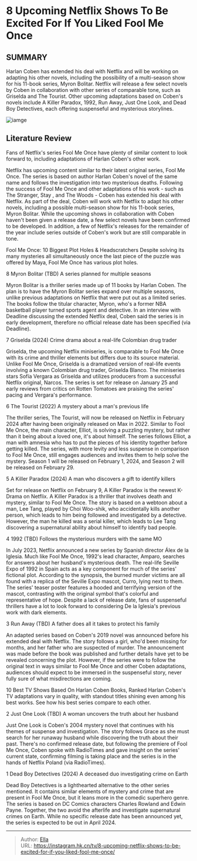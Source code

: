 # 8 Upcoming Netflix Shows To Be Excited For If You Liked Fool Me Once


## SUMMARY 


 Harlan Coben has extended his deal with Netflix and will be working on adapting his other novels, including the possibility of a multi-season show for his 11-book series, Myron Bolitar. 
 Netflix will release a few select novels by Coben in collaboration with other series of comparable tone, such as Griselda and The Tourist. 
 Other upcoming adaptations based on Coben&#39;s novels include A Killer Paradox, 1992, Run Away, Just One Look, and Dead Boy Detectives, each offering suspenseful and mysterious storylines. 

![iamge](https://static1.srcdn.com/wordpress/wp-content/uploads/2024/01/upcoming-netflix-shows-like-fool-me-once.jpg)

## Literature Review

Fans of Netflix&#39;s series Fool Me Once have plenty of similar content to look forward to, including adaptations of Harlan Coben&#39;s other work.




Netflix has upcoming content similar to their latest original series, Fool Me Once. The series is based on author Harlan Coben&#39;s novel of the same name and follows the investigation into two mysterious deaths. Following the success of Fool Me Once and other adaptations of his work - such as The Stranger, Stay  , and The Woods - Coben has extended his deal with Netflix.
As part of the deal, Coben will work with Netflix to adapt his other novels, including a possible multi-season show for his 11-book series, Myron Bolitar. While the upcoming shows in collaboration with Coben haven&#39;t been given a release date, a few select novels have been confirmed to be developed. In addition, a few of Netflix&#39;s releases for the remainder of the year include series outside of Coben&#39;s work but are still comparable in tone.
            
 
 Fool Me Once: 10 Biggest Plot Holes &amp; Headscratchers 
Despite solving its many mysteries all simultaneously once the last piece of the puzzle was offered by Maya, Fool Me Once has various plot holes.












 








 8  Myron Bolitar (TBD) 
A series planned for multiple seasons
        

Myron Bolitar is a thriller series made up of 11 books by Harlan Coben. The plan is to have the Myron Bolitar series expand over multiple seasons, unlike previous adaptations on Netflix that were put out as a limited series. The books follow the titular character, Myron, who&#39;s a former NBA basketball player turned sports agent and detective. In an interview with Deadline discussing the extended Netflix deal, Coben said the series is in early development, therefore no official release date has been specified (via Deadline).





 7  Griselda (2024) 
Crime drama about a real-life Colombian drug trader


 







Griselda, the upcoming Netflix miniseries, is comparable to Fool Me Once with its crime and thriller elements but differs due to its source material. Unlike Fool Me Once, Griselda is a dramatized version of real-life events involving a known Colombian drug trader, Griselda Blanco. The miniseries stars Sofía Vergara as Griselda and utilizes producers from a successful Netflix original, Narcos. The series is set for release on January 25 and early reviews from critics on Rotten Tomatoes are praising the series&#39; pacing and Vergara&#39;s performance.





 6  The Tourist (2022) 
A mystery about a man&#39;s previous life
        

The thriller series, The Tourist, will now be released on Netflix in February 2024 after having been originally released on Max in 2022. Similar to Fool Me Once, the main character, Elliot, is solving a puzzling mystery, but rather than it being about a loved one, it&#39;s about himself. The series follows Elliot, a man with amnesia who has to put the pieces of his identity together before getting killed. The series, with more levity and less suspense in comparison to Fool Me Once, still engages audiences and invites them to help solve the mystery.
Season 1 will be released on February 1, 2024, and Season 2 will be released on February 29.







 5  A Killer Paradox (2024) 
A man who discovers a gift to identify killers


 







Set for release on Netflix on February 9, A Killer Paradox is the newest K-Drama on Netflix. A Killer Paradox is a thriller that involves death and mystery, similar to Fool Me Once. The story is based on a webtoon about a man, Lee Tang, played by Choi Woo-shik, who accidentally kills another person, which leads to him being followed and investigated by a detective. However, the man he killed was a serial killer, which leads to Lee Tang discovering a supernatural ability about himself to identify bad people.





 4  1992 (TBD) 
Follows the mysterious murders with the same MO
        

In July 2023, Netflix announced a new series by Spanish director Álex de la Iglesia. Much like Fool Me Once, 1992&#39;s lead character, Amparo, searches for answers about her husband&#39;s mysterious death. The real-life Seville Expo of 1992 in Spain acts as a key component for much of the series&#39; fictional plot.
According to the synopsis, the burned murder victims are all found with a replica of the Seville Expo mascot, Curro, lying next to them. The series&#39; teaser poster features a hooded and terrifying version of the mascot, contrasting with the original symbol that&#39;s colorful and representative of hope. Despite a lack of release date, fans of suspenseful thrillers have a lot to look forward to considering De la Iglesia&#39;s previous work with dark elements.





 3  Run Away (TBD) 
A father does all it takes to protect his family
        

An adapted series based on Coben&#39;s 2019 novel was announced before his extended deal with Netflix. The story follows a girl, who&#39;d been missing for months, and her father who are suspected of murder. The announcement was made before the book was published and further details have yet to be revealed concerning the plot. However, if the series were to follow the original text in ways similar to Fool Me Once and other Coben adaptations, audiences should expect to be immersed in the suspenseful story, never fully sure of what misdirections are coming.
            
 
 10 Best TV Shows Based On Harlan Coben Books, Ranked 
Harlan Coben&#39;s TV adaptations vary in quality, with standout titles shining even among his best works. See how his best series compare to each other.








 2  Just One Look (TBD) 
A woman uncovers the truth about her husband
        

Just One Look is Coben&#39;s 2004 mystery novel that continues with his themes of suspense and investigation. The story follows Grace as she must search for her runaway husband while discovering the truth about their past. There&#39;s no confirmed release date, but following the premiere of Fool Me Once, Coben spoke with RadioTimes and gave insight on the series&#39; current state, confirming filming is taking place and the series is in the hands of Netflix Poland (via RadioTimes).





 1  Dead Boy Detectives (2024) 
A deceased duo investigating crime on Earth


 







Dead Boy Detectives is a lighthearted alternative to the other series mentioned. It contains similar elements of mystery and crime that are present in Fool Me Once, but it leans more in the comedic superhero genre. The series is based on DC Comics characters Charles Rowland and Edwin Payne. Together, the two avoid the afterlife and investigate supernatural crimes on Earth. While no specific release date has been announced yet, the series is expected to be out in April 2024.


---

> Author: [Ella](https://instagram.hk.cn/)  
> URL: https://instagram.hk.cn/tv/8-upcoming-netflix-shows-to-be-excited-for-if-you-liked-fool-me-once/  


